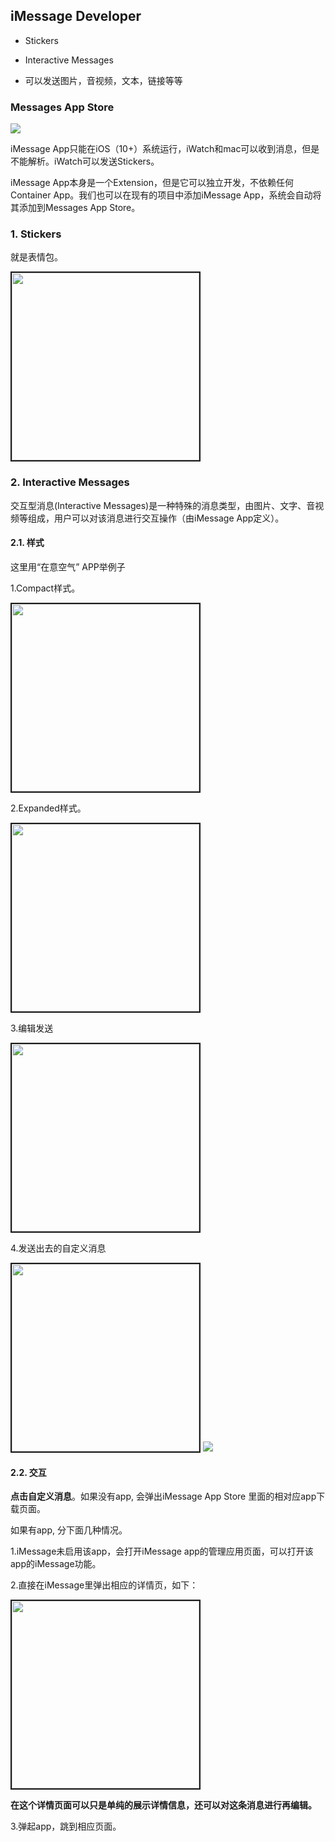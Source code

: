 ## iMessage Developer

- Stickers

- Interactive Messages

- 可以发送图片，音视频，文本，链接等等

### Messages App Store

<img src="../images/iMessageExtension/message-app-store.png">

iMessage App只能在iOS（10+）系统运行，iWatch和mac可以收到消息，但是不能解析。iWatch可以发送Stickers。

iMessage App本身是一个Extension，但是它可以独立开发，不依赖任何Container App。我们也可以在现有的项目中添加iMessage App，系统会自动将其添加到Messages App Store。

### 1. Stickers

就是表情包。

<img src="../images/iMessageExtension/stickers.jpeg" width=300 border=2>


### 2. Interactive Messages

交互型消息(Interactive Messages)是一种特殊的消息类型，由图片、文字、音视频等组成，用户可以对该消息进行交互操作（由iMessage App定义）。

#### 2.1. 样式

这里用“在意空气” APP举例子

1.Compact样式。

<img src="../images/iMessageExtension/interactive-1-1.jpeg" width=300 border=2>


2.Expanded样式。

<img src="../images/iMessageExtension/interactive-1-2.jpeg" width=300 border=2>

3.编辑发送

<img src="../images/iMessageExtension/interactive-1-3.jpeg" width=300 border=2>

4.发送出去的自定义消息

<img src="../images/iMessageExtension/interactive-1-4.jpeg" width=300 border=2>

<img src="../images/iMessageExtension/MSMessageTemplateLayout.png">


#### 2.2. 交互

**点击自定义消息**。如果没有app, 会弹出iMessage App Store 里面的相对应app下载页面。

如果有app, 分下面几种情况。

1.iMessage未启用该app，会打开iMessage app的管理应用页面，可以打开该app的iMessage功能。

2.直接在iMessage里弹出相应的详情页，如下：

<img src="../images/iMessageExtension/interactive-1-5.jpeg" width=300 border=2>

**在这个详情页面可以只是单纯的展示详情信息，还可以对这条消息进行再编辑。**

3.弹起app，跳到相应页面。


